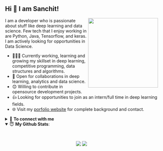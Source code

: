 ## Hi 👋 I am Sanchit!

<img align = "right" src = "https://media.giphy.com/media/Y0b2MpUTfnrUa3jIM7/giphy.gif" width = "230">
I am a developer who is passionate about stuff like deep learning and data science. Few tech that I enjoy working in are Python, Java, Tensorflow, and  keras. I am actively looking for opportunities in Data Science.

- 👨🏽‍💻 Currently working, learning and growing my skillset in deep learning, competitive programming, data structures and algorithms.
- 🤝 Open for collaborations in deep learning, analytics and data science.
- 😊 Willing to contribute in opensource development projects.
- 👍 Looking for opportunities to join as an intern/full time in deep learning fields.
- 🌐 Visit my [porfolio website](https://iamsanchitgupta.com/) for complete background and contact.

<details>
<summary>🤝 <b>To connect with me</b></summary>

<p align = "center">

[<img src ="https://img.shields.io/badge/portfolio-%23.svg?&style=for-the-badge&logo=&logoColor=white%22">](https://iamsanchitgupta.com/)
[<img src="https://img.shields.io/badge/twitter-%231DA1F2.svg?&style=for-the-badge&logo=twitter&logoColor=white" />](https://twitter.com/sanchitgupta98)
[<img src="https://img.shields.io/badge/medium-%2312100E.svg?&style=for-the-badge&logo=medium&logoColor=white" />](https://medium.com/@gupta.sanchit)
[<img src="https://img.shields.io/badge/linkedin-%230077B5.svg?&style=for-the-badge&logo=linkedin&logoColor=white" />](https://www.linkedin.com/in/gupta-sanchit-1802/)
</p>

</details>
<details open>
 <summary> 😇 <b>My Github Stats</b>: </summary>

<br>

<p align = "center">
<br>
  <img src = "https://github-readme-stats.vercel.app/api?username=gupta-sanchit&show_icons=true&theme=tokyonight&line_height=40&count_private=true&hide=issues&include_all_commits=true">
  <img src = "https://github-readme-stats.vercel.app/api/top-langs/?username=gupta-sanchit&theme=tokyonight&hide=javascript&line_height=40">
</p>

</details>
